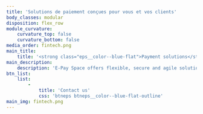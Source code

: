 ```yaml
---
title: 'Solutions de paiement conçues pour vous et vos clients'
body_classes: modular
disposition: flex_row
module_curvature:
    curvature_top: false
    curvature_bottom: false
media_order: fintech.png
main_title:
    title: '<strong class="eps__color--blue-flat">Payment solutions</strong> designed for you and your customers'
main_description:
    description: 'E-Pay Space offers flexible, secure and agile solutions to fintechs and companies in the banking and financial sectors, enabling the rapid launch of new payment services and the streamlining of processes, thus capturing new markets. You gain efficiency with real-time services that overcome the delays in implementing such solutions.'
btn_list:
    list:
        -
            title: 'Contact us'
            css: 'btneps btneps__color--blue-flat-outline'
main_img: fintech.png
---
```


